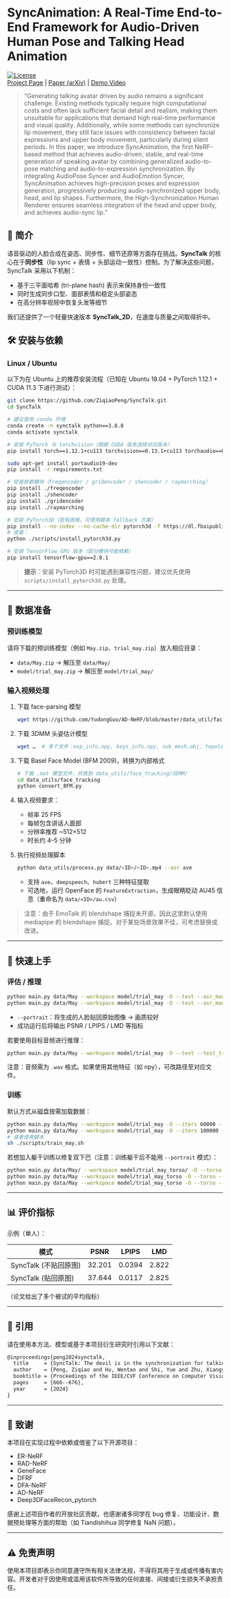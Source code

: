 # SyncAnimation: A Real-Time End-to-End Framework for Audio-Driven Human Pose and Talking Head Animation 

[![License](https://img.shields.io/badge/license-Apache%202.0-blue.svg)](LICENSE)  
[Project Page]([https://ziqiaopeng.github.io/synctalk/](https://syncanimation.github.io/)) | [Paper (arXiv)](https://arxiv.org/abs/2501.14646) | [Demo Video](https://syncanimation.github.io/)  

> “Generating talking avatar driven by audio remains a significant challenge. Existing methods typically require high computational costs and often lack sufficient facial detail and realism, making them unsuitable for applications that demand high real-time performance and visual quality. Additionally, while some methods can synchronize lip movement, they still face issues with consistency between facial expressions and upper body movement, particularly during silent periods. In this paper, we introduce SyncAnimation, the first NeRF-based method that achieves audio-driven, stable, and real-time generation of speaking avatar by combining generalized audio-to-pose matching and audio-to-expression synchronization. By integrating AudioPose Syncer and AudioEmotion Syncer, SyncAnimation achieves high-precision poses and expression generation, progressively producing audio-synchronized upper body, head, and lip shapes. Furthermore, the High-Synchronization Human Renderer ensures seamless integration of the head and upper body, and achieves audio-sync lip.”  


## 🧠 简介  

语音驱动的人脸合成在姿态、同步性、细节还原等方面存在挑战。**SyncTalk** 的核心在于**同步性**（lip sync + 表情 + 头部运动一致性）控制。为了解决这些问题，SyncTalk 采用以下机制：

- 基于三平面哈希 (tri-plane hash) 表示来保持身份一致性  
- 同时生成同步口型、面部表情和稳定头部姿态  
- 在高分辨率视频中恢复头发等细节  

我们还提供了一个轻量快速版本 **SyncTalk_2D**，在速度与质量之间取得折中。


## 🛠 安装与依赖  

### Linux / Ubuntu  

以下为在 Ubuntu 上的推荐安装流程（已知在 Ubuntu 18.04 + PyTorch 1.12.1 + CUDA 11.3 下进行测试）：

```bash
git clone https://github.com/ZiqiaoPeng/SyncTalk.git
cd SyncTalk

# 建议使用 conda 环境
conda create -n synctalk python==3.8.8
conda activate synctalk

# 安装 PyTorch 与 torchvision（根据 CUDA 版本选择对应版本）
pip install torch==1.12.1+cu113 torchvision==0.13.1+cu113 torchaudio==0.12.1 --extra-index-url https://download.pytorch.org/whl/cu113

sudo apt-get install portaudio19-dev
pip install -r requirements.txt

# 安装依赖模块（freqencoder / gridencoder / shencoder / raymarching）
pip install ./freqencoder
pip install ./shencoder
pip install ./gridencoder
pip install ./raymarching

# 安装 PyTorch3D（若有困难，可使用脚本 fallback 方案）
pip install --no-index --no-cache-dir pytorch3d -f https://dl.fbaipublicfiles.com/pytorch3d/packaging/wheels/py38_cu113_pyt1121/download.html
# 或者：
python ./scripts/install_pytorch3d.py

# 安装 TensorFlow GPU 版本（部分模块可能依赖）
pip install tensorflow-gpu==2.8.1
```

> **提示**：安装 PyTorch3D 时可能遇到兼容性问题，建议优先使用 `scripts/install_pytorch3d.py` 处理。

---

## 🔄 数据准备  

### 预训练模型  

请将下载的预训练模型（例如 `May.zip`、`trial_may.zip`）放入相应目录：

- `data/May.zip` → 解压至 `data/May/`  
- `model/trial_may.zip` → 解压至 `model/trial_may/`  

### 输入视频处理  

1. 下载 face-parsing 模型  
   ```bash
   wget https://github.com/YudongGuo/AD-NeRF/blob/master/data_util/face_parsing/79999_iter.pth?raw=true -O data_utils/face_parsing/79999_iter.pth
   ```
2. 下载 3DMM 头姿估计模型  
   ```bash
   wget …  # 多个文件：exp_info.npy, keys_info.npy, sub_mesh.obj, topology_info.npy  
   ```
3. 下载 Basel Face Model (BFM 2009)，转换为内部格式  
   ```bash
   # 下载 .mat 模型文件，并放到 data_utils/face_tracking/3DMM/
   cd data_utils/face_tracking
   python convert_BFM.py
   ```
4. 输入视频要求：  
   - 帧率 25 FPS  
   - 每帧包含讲话人面部  
   - 分辨率推荐 ~512×512  
   - 时长约 4–5 分钟  

5. 执行视频处理脚本  
   ```bash
   python data_utils/process.py data/<ID>/<ID>.mp4 --asr ave
   ```
   - 支持 `ave`、`deepspeech`、`hubert` 三种特征提取  
   - 可选地，运行 OpenFace 的 `FeatureExtraction`，生成眼睛眨动 AU45 信息（重命名为 `data/<ID>/au.csv`）  

> 注意：由于 EmoTalk 的 blendshape 捕捉未开源，因此这里默认使用 mediapipe 的 blendshape 捕捉。对于某些场景效果不佳，可考虑替换或改进。  

---

## 🚀 快速上手  

### 评估 / 推理  

```bash
python main.py data/May --workspace model/trial_may -O --test --asr_model ave
python main.py data/May --workspace model/trial_may -O --test --asr_model ave --portrait
```

- `--portrait`：将生成的人脸贴回原始图像 → 画质较好  
- 成功运行后将输出 PSNR / LPIPS / LMD 等指标  

若要使用目标音频进行推理：

```bash
python main.py data/May --workspace model/trial_may -O --test --test_train --asr_model ave --portrait --aud ./demo/test.wav
```

注意：音频需为 `.wav` 格式。如果使用其他特征（如 npy），可改路径至对应文件。

### 训练  

默认方式从磁盘按需加载数据：

```bash
python main.py data/May --workspace model/trial_may -O --iters 60000 --asr_model ave
python main.py data/May --workspace model/trial_may -O --iters 100000 --finetune_lips --patch_size 64 --asr_model ave
# 或者使用脚本
sh ./scripts/train_may.sh
```

若想加入躯干训练以修复双下巴（注意：训练躯干后不能用 `--portrait` 模式）：

```bash
python main.py data/May/ --workspace model/trial_may_torso/ -O --torso --head_ckpt <head_ckpt>.pth --iters 150000 --asr_model ave
python main.py data/May --workspace model/trial_may_torso -O --torso --test --asr_model ave
python main.py data/May --workspace model/trial_may_torso -O --torso --test --test_train --asr_model ave --aud ./demo/test.wav
```

---

## 📊 评价指标  

示例（单人）：

| 模式                      | PSNR    | LPIPS    | LMD     |
|---------------------------|---------|-----------|---------|
| SyncTalk (不贴回原图)     | 32.201  | 0.0394    | 2.822   |
| SyncTalk (贴回原图)       | 37.644  | 0.0117    | 2.825   |

（论文给出了多个被试的平均指标）

---

## 📝 引用  

请在使用本方法、模型或基于本项目衍生研究时引用以下文献：

```tex
@inproceedings{peng2024synctalk,
  title     = {SyncTalk: The devil is in the synchronization for talking head synthesis},
  author    = {Peng, Ziqiao and Hu, Wentao and Shi, Yue and Zhu, Xiangyu and Zhang, Xiaomei and Zhao, Hao and He, Jun and Liu, Hongyan and Fan, Zhaoxin},
  booktitle = {Proceedings of the IEEE/CVF Conference on Computer Vision and Pattern Recognition},
  pages     = {666--676},
  year      = {2024}
}
```

---

## 🙏 致谢  

本项目在实现过程中依赖或借鉴了以下开源项目：

- ER-NeRF  
- RAD-NeRF  
- GeneFace  
- DFRF  
- DFA-NeRF  
- AD-NeRF  
- Deep3DFaceRecon_pytorch  

感谢上述项目作者的开放社区贡献，也感谢诸多同学在 bug 修复、功能设计、数据预处理等方面的帮助（如 Tiandishihua 同学修复 NaN 问题）。  

---

## ⚠️ 免责声明  

使用本项目即表示你同意遵守所有相关法律法规，不得将其用于生成或传播有害内容。开发者对于因使用或滥用该软件所导致的任何直接、间接或衍生损失不承担责任。  

